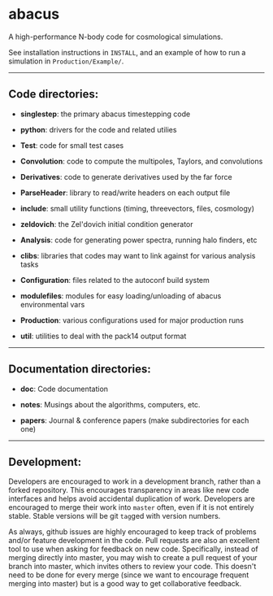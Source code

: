 # abacus

A high-performance N-body code for cosmological simulations.

See installation instructions in `INSTALL`, and an example of how to run a simulation in `Production/Example/`.

------

## Code directories:

* **singlestep**: the primary abacus timestepping code

* **python**: drivers for the code and related utilies

* **Test**: code for small test cases

* **Convolution**: code to compute the multipoles, Taylors, and convolutions

* **Derivatives**: code to generate derivatives used by the far force

* **ParseHeader**: library to read/write headers on each output file

* **include**: small utility functions (timing, threevectors, files, cosmology)

* **zeldovich**: the Zel'dovich initial condition generator

* **Analysis**: code for generating power spectra, running halo finders, etc

* **clibs**: libraries that codes may want to link against for various analysis tasks

* **Configuration**: files related to the autoconf build system

* **modulefiles**: modules for easy loading/unloading of abacus environmental vars

* **Production**: various configurations used for major production runs

* **util**: utilities to deal with the pack14 output format

------

## Documentation directories:

* **doc**: Code documentation

* **notes**: Musings about the algorithms, computers, etc.

* **papers**: Journal & conference papers (make subdirectories for each one)

------

## Development:

Developers are encouraged to work in a development branch, rather than a forked repository.  This encourages transparency in areas like new code interfaces and helps avoid accidental duplication of work.  Developers are encouraged to merge their work into `master` often, even if it is not entirely stable.  Stable versions will be git `tag`ged with version numbers.

As always, github issues are highly encouraged to keep track of problems and/or feature development in the code.  Pull requests are also an excellent tool to use when asking for feedback on new code.  Specifically, instead of merging directly into master, you may wish to create a pull request of your branch into master, which invites others to review your code.  This doesn't need to be done for every merge (since we want to encourage frequent merging into master) but is a good way to get collaborative feedback.
